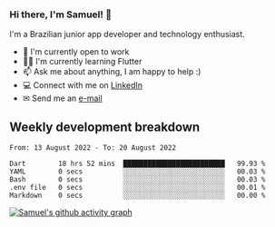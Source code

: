 ### Hi there, I'm Samuel! 👋

I'm a Brazilian junior app developer and technology enthusiast.

- 🏢 I'm currently open to work
- 👨‍💻 I'm currently learning Flutter
- 📫 Ask me about anything, I am happy to help :)
- 💻 Connect with me on [LinkedIn](https://www.linkedin.com/in/samuel-s-marques/)
- ✉ Send me an [e-mail](mailto:samuel.s.marques@protonmail.com)

## Weekly development breakdown
<!--START_SECTION:waka-->

```text
From: 13 August 2022 - To: 20 August 2022

Dart        18 hrs 52 mins  █████████████████████████   99.93 %
YAML        0 secs          ░░░░░░░░░░░░░░░░░░░░░░░░░   00.03 %
Bash        0 secs          ░░░░░░░░░░░░░░░░░░░░░░░░░   00.03 %
.env file   0 secs          ░░░░░░░░░░░░░░░░░░░░░░░░░   00.01 %
Markdown    0 secs          ░░░░░░░░░░░░░░░░░░░░░░░░░   00.00 %
```

<!--END_SECTION:waka-->

[![Samuel's github activity graph](https://activity-graph.herokuapp.com/graph?username=samuel-s-marques&theme=react-dark)](https://github.com/samuel-s-marques)
